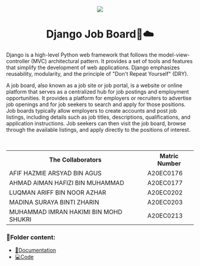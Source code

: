 <div  align="center">
<img  src="https://sheet2site.com/how-to-create-job-board/header.jpg">
</div>

<h1 align='center'>Django Job Board📰☁️</h1>

<p>Django is a high-level Python web framework that follows the model-view-controller (MVC) architectural pattern. It provides a set of tools and features that simplify the development of web applications. Django emphasizes reusability, modularity, and the principle of "Don't Repeat Yourself" (DRY). 

A job board, also known as a job site or job portal, is a website or online platform that serves as a centralized hub for job postings and employment opportunities. It provides a platform for employers or recruiters to advertise job openings and for job seekers to search and apply for those positions. Job boards typically allow employers to create accounts and post job listings, including details such as job titles, descriptions, qualifications, and application instructions. Job seekers can then visit the job board, browse through the available listings, and apply directly to the positions of interest. </p>

<br>

<div align='center'>
<table>
  <tr>
   <th>The Collaborators</th>
   <th>Matric Number</th>
  </tr>
  
   <tr>
     <td>AFIF HAZMIE ARSYAD BIN AGUS</td>
     <td>A20EC0176</td>
   </tr>
   
   <tr>
     <td>AHMAD AIMAN HAFIZI BIN MUHAMMAD</td>
     <td>A20EC0177</td>
   </tr>
 
   <tr>
     <td>LUQMAN ARIFF BIN NOOR AZHAR</td>
     <td>A20EC0202</td>
   </tr>
 
   <tr>
     <td>MADINA SURAYA BINTI ZHARIN</td>
     <td>A20EC0203</td>
   </tr>
 
   <tr>
     <td>MUHAMMAD IMRAN HAKIMI BIN MOHD SHUKRI</td>
     <td>A20EC0213</td>
   </tr>
</table>
</div>

### 📂Folder content:

* [📖Documentation]()
* [💻Code](https://github.com/drshahizan/learn-django/tree/main/materials/assignment/submission/Noctua/noctua-job-portal)
